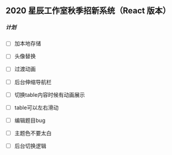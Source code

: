 ## 2020 星辰工作室秋季招新系统（React 版本）

##### 计划

- [ ] 加本地存储
- [ ] 头像替换
- [ ] 过渡动画
- [ ] 后台伸缩导航栏
- [ ] 切换table内容时候有动画展示
- [ ] table可以左右滑动
- [ ] 编辑题目bug
- [ ] 主题色不要太白
- [ ] 后台切换逻辑

